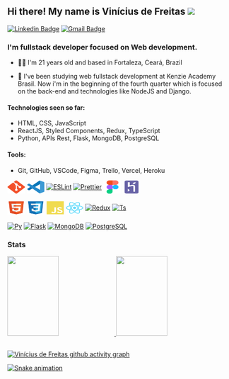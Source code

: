 ## Hi there! My name is Vinícius de Freitas <img src="https://media.giphy.com/media/hvRJCLFzcasrR4ia7z/giphy.gif" width="25px"></a>

[![Linkedin Badge](https://img.shields.io/badge/-LinkedIn-blue?style=flat-square&logo=Linkedin&logoColor=white&link=https://www.linkedin.com/in/vinicius-de-freitas/)](https://www.linkedin.com/in/vinicius-de-freitas/) 
[![Gmail Badge](https://img.shields.io/badge/-Gmail-red?style=flat-square&logo=Gmail&logoColor=white&link=mailto:viniciusfreitas.1.4.4@gmail.com)](mailto:viniciusfreitas.1.4.4@gmail.com) 

### I'm fullstack developer focused on Web development.

- 🙋‍♂️ I'm 21 years old and based in Fortaleza, Ceará, Brazil

- 📖 I've been studying web fullstack development at Kenzie Academy Brasil. Now i'm in the beginning of the fourth quarter which is focused on the back-end and technologies like NodeJS and Django.

#### Technologies seen so far: 
 - HTML, CSS, JavaScript
 - ReactJS, Styled Components, Redux, TypeScript
 - Python, APIs Rest, Flask, MongoDB, PostgreSQL

#### Tools:
- Git, GitHub, VSCode, Figma, Trello, Vercel, Heroku

<div style="display: inline_block">
 <a href="https://git-scm.com/" title="Git"><img align="center" alt="Git" height="30px" width="40px" src="https://raw.githubusercontent.com/devicons/devicon/master/icons/git/git-original.svg"></a>
 <a href="https://code.visualstudio.com/" title="Visual Studio Code"><img align="center" alt="Visual Studio Code" height="30px" width="40px" src="https://raw.githubusercontent.com/devicons/devicon/master/icons/vscode/vscode-original.svg"></a>
 <a href="https://eslint.org/" title="ESLint"><img align="center" alt="ESLint" height="30px" width="40px" src="https://github.com/tomchen/stack-icons/blob/master/logos/eslint.svg" ></a>
<a href="https://prettier.io/" title="Prettier"><img align="center" alt="Prettier" height="30px" width="40px" src="https://github.com/tomchen/stack-icons/blob/master/logos/prettier.svg" ></a>
 <a href="http://figma.com" title="Figma"><img align="center" alt="Figma" height="30px" width="40px" src="https://raw.githubusercontent.com/devicons/devicon/master/icons/figma/figma-original.svg"></a>
 <a href="http://www.heroku.com" title="Heroku"><img align="center" alt="Heroku" height="30px" width="40px" src="https://raw.githubusercontent.com/devicons/devicon/master/icons/heroku/heroku-plain.svg"></a>
 </div>
<div style="display: inline_block"><br>
  <a href="https://www.w3.org/TR/html5/" title="HTML5"><img align="center" alt="HTML" height="30" width="40" src="https://raw.githubusercontent.com/devicons/devicon/master/icons/html5/html5-original.svg"></a>
  <a href="https://www.w3.org/TR/CSS/" title="CSS3"><img align="center" alt="CSS3" height="30" width="40" src="https://raw.githubusercontent.com/devicons/devicon/master/icons/css3/css3-original.svg"></a>
  <a href="https://developer.mozilla.org/en-US/docs/Web/JavaScript" title="JavaScript"><img align="center" alt="Js" height="30" width="40" src="https://raw.githubusercontent.com/devicons/devicon/master/icons/javascript/javascript-plain.svg"></a>
  <a href="https://reactjs.org/" title="React"><img align="center" alt="React" height="30" width="40" src="https://raw.githubusercontent.com/devicons/devicon/master/icons/react/react-original.svg"></a>
 <a href="https://redux.js.org/" title="Redux"><img align="center" alt="Redux" height="40px" width="30px" src="https://github.com/tomchen/stack-icons/blob/master/logos/redux.svg" ></a>
  <a href="https://www.typescriptlang.org/" title="Typescript"><img align="center" alt="Ts" height="30" width="40" src="https://cdn.jsdelivr.net/gh/devicons/devicon/icons/typescript/typescript-original.svg" /></a>
</div>
  
<div style="display: inline_block"><br>
  <a href="" title=""><img align="center" alt="Py" height="30" width="40" src="https://cdn.jsdelivr.net/gh/devicons/devicon/icons/python/python-original.svg" /></a>
  <a href="" title=""><img align="center" alt="Flask" height="40" width="50" src="https://cdn.jsdelivr.net/gh/devicons/devicon/icons/flask/flask-original.svg" /></a>
  <a href="https://www.mongodb.org/" title="MongoDB"><img align="center" alt="MongoDB" height="40" width="50" src="https://cdn.jsdelivr.net/gh/devicons/devicon/icons/mongodb/mongodb-original.svg" /></a>
  <a href="" title=""><img align="center" alt="PostgreSQL" height="30" width="40" src="https://cdn.jsdelivr.net/gh/devicons/devicon/icons/postgresql/postgresql-original.svg" /></a>
</div>

### Stats

<div style="display: inline_block">
  <a href="https://github.com/Vinicius2m/">
  <img width="48%" height="180em" src="https://github-readme-stats.vercel.app/api?username=Vinicius2m&show_icons=true&theme=tokyonight&include_all_commits=true&count_private=true"/>
  <img width="48%" height="180em" src="https://github-readme-stats.vercel.app/api/top-langs/?username=Vinicius2m&layout=compact&langs_count=7&theme=tokyonight"/>
</div>
  
  ##
  
 ![Vinícius de Freitas github activity graph](https://activity-graph.herokuapp.com/graph?username=Vinicius2m&theme=react-dark)
  
  
 ![Snake animation](https://github.com/Vinicius2m/Vinicius2m/blob/output/github-contribution-grid-snake.svg)
 
